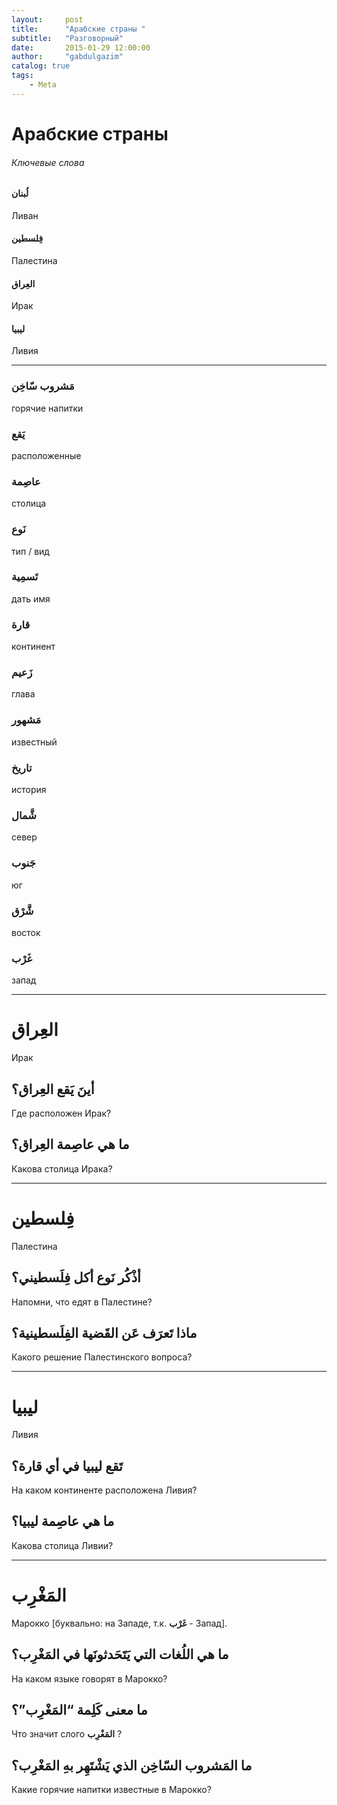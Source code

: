 ```yaml
---
layout:     post
title:      "Арабские страны "
subtitle:   "Разговорный"
date:       2015-01-29 12:00:00
author:     "gabdulgazim"
catalog: true
tags:
    - Meta
---
```


# Арабские страны 



###### Ключевые слова

#### **لُبنان** 

Ливан



#### **فِلسطين**

Палестина



#### **العِراق**

Ирак



#### **ليبيا** 

Ливия



---



### **مَشروب سّاخِن**

горячие напитки



### **يَقع**

расположенные



### **عاصِمة**

столица



### **نَوع**

тип / вид



### **تَسمِية** 

дать имя



### **قارة**

континент



### **زَعيم**

глава

### 

### **مَشهور**

известный



### **تاريخ**

история



### **شَّمال**

север



### **جَنوب**

юг



### **شَّرْق**

восток



### **غَرْب**

запад

---



# **العِراق**

Ирак



## **أينَ يَقع العِراق؟**

Где расположен Ирак?



## **ما هي عاصِمة العِراق؟**

Какова столица Ирака?

----



# **فِلسطين**

Палестина



## **أذْكُر نَوع أكل فِلَسطيني؟**

Напомни, что едят в Палестине?



## **ماذا تَعرَف عَن القَضية الفِلَسطينية؟**

Какого решение Палестинского вопроса?

----



# **ليبيا**

Ливия



## **تَقع ليبيا في أي قارة؟**

На каком континенте расположена Ливия?



## **ما هي عاصِمة ليبيا؟**

Какова столица Ливии?

----



# **المَغْرِب**

Марокко [буквально: на Западе, т.к. **غَرْب** - Запад].



## **ما هي اللُغات التي يَتَحَدثونَها في المَغْرِب؟**

На каком языке говорят в Марокко?



## **ما معنى كَلِمة “المَغْرِب”؟**

Что значит слого **المَغْرِب** ?      



## **ما المَشروب السّاخِن الذي يَشْتَهِر بهِ المَغْرِب؟**

Какие горячие напитки известные в Марокко?



### 
